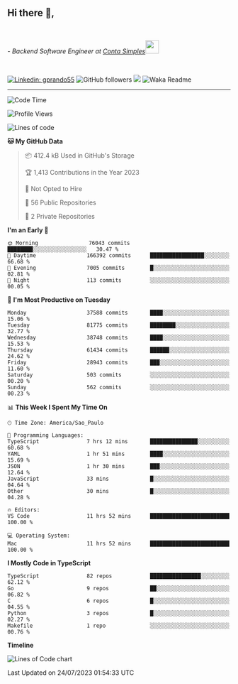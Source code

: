 <h2>Hi there  👋,</h2> </br>

<p><em>- Backend Software Engineer at <a href="https://contasimples.com">Conta Simples</a><img src="https://media.giphy.com/media/WUlplcMpOCEmTGBtBW/giphy.gif" width="30"> 
</em></p></br>


[![Linkedin: gprando55](https://img.shields.io/badge/-gprando55-blue?style=flat-square&logo=Linkedin&logoColor=white&link=https://www.linkedin.com/in/prandogabriel/)](https://www.linkedin.com/in/prandogabriel)
![GitHub followers](https://img.shields.io/github/followers/prandogabriel?label=Follow&style=social)
![](https://visitor-badge.glitch.me/badge?page_id=prandogabriel.prandogabriel)
![Waka Readme](https://github.com/prandogabriel/prandogabriel/workflows/Waka%20Readme/badge.svg)

---
<!--START_SECTION:waka-->
![Code Time](http://img.shields.io/badge/Code%20Time-2%2C516%20hrs%2036%20mins-blue)

![Profile Views](http://img.shields.io/badge/Profile%20Views-0-blue)

![Lines of code](https://img.shields.io/badge/From%20Hello%20World%20I%27ve%20Written-295.6%20million%20lines%20of%20code-blue)

**🐱 My GitHub Data** 

> 📦 412.4 kB Used in GitHub's Storage 
 > 
> 🏆 1,413 Contributions in the Year 2023
 > 
> 🚫 Not Opted to Hire
 > 
> 📜 56 Public Repositories 
 > 
> 🔑 2 Private Repositories 
 > 
**I'm an Early 🐤** 

```text
🌞 Morning                76043 commits       ████████░░░░░░░░░░░░░░░░░   30.47 % 
🌆 Daytime                166392 commits      █████████████████░░░░░░░░   66.68 % 
🌃 Evening                7005 commits        █░░░░░░░░░░░░░░░░░░░░░░░░   02.81 % 
🌙 Night                  113 commits         ░░░░░░░░░░░░░░░░░░░░░░░░░   00.05 % 
```
📅 **I'm Most Productive on Tuesday** 

```text
Monday                   37588 commits       ████░░░░░░░░░░░░░░░░░░░░░   15.06 % 
Tuesday                  81775 commits       ████████░░░░░░░░░░░░░░░░░   32.77 % 
Wednesday                38748 commits       ████░░░░░░░░░░░░░░░░░░░░░   15.53 % 
Thursday                 61434 commits       ██████░░░░░░░░░░░░░░░░░░░   24.62 % 
Friday                   28943 commits       ███░░░░░░░░░░░░░░░░░░░░░░   11.60 % 
Saturday                 503 commits         ░░░░░░░░░░░░░░░░░░░░░░░░░   00.20 % 
Sunday                   562 commits         ░░░░░░░░░░░░░░░░░░░░░░░░░   00.23 % 
```


📊 **This Week I Spent My Time On** 

```text
🕑︎ Time Zone: America/Sao_Paulo

💬 Programming Languages: 
TypeScript               7 hrs 12 mins       ███████████████░░░░░░░░░░   60.68 % 
YAML                     1 hr 51 mins        ████░░░░░░░░░░░░░░░░░░░░░   15.69 % 
JSON                     1 hr 30 mins        ███░░░░░░░░░░░░░░░░░░░░░░   12.64 % 
JavaScript               33 mins             █░░░░░░░░░░░░░░░░░░░░░░░░   04.64 % 
Other                    30 mins             █░░░░░░░░░░░░░░░░░░░░░░░░   04.28 % 

🔥 Editors: 
VS Code                  11 hrs 52 mins      █████████████████████████   100.00 % 

💻 Operating System: 
Mac                      11 hrs 52 mins      █████████████████████████   100.00 % 
```

**I Mostly Code in TypeScript** 

```text
TypeScript               82 repos            ████████████████░░░░░░░░░   62.12 % 
Go                       9 repos             ██░░░░░░░░░░░░░░░░░░░░░░░   06.82 % 
C                        6 repos             █░░░░░░░░░░░░░░░░░░░░░░░░   04.55 % 
Python                   3 repos             █░░░░░░░░░░░░░░░░░░░░░░░░   02.27 % 
Makefile                 1 repo              ░░░░░░░░░░░░░░░░░░░░░░░░░   00.76 % 
```



**Timeline**

![Lines of Code chart](https://raw.githubusercontent.com/prandogabriel/prandogabriel/master/assets/bar_graph.png)


 Last Updated on 24/07/2023 01:54:33 UTC
<!--END_SECTION:waka-->
